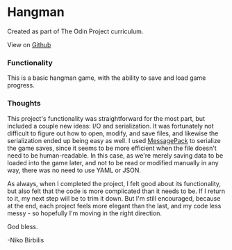 # Hangman
Created as part of The Odin Project curriculum.

View on [Github](https://github.com/harmolipi/hangman)

### Functionality

This is a basic hangman game, with the ability to save and load game progress.

### Thoughts

This project's functionality was straightforward for the most part, but included a couple new ideas: I/O and serialization. It was fortunately not difficult to figure out how to open, modify, and save files, and likewise the serialization ended up being easy as well. I used [MessagePack](https://github.com/msgpack/msgpack-ruby) to serialize the game saves, since it seems to be more efficient when the file doesn't need to be human-readable. In this case, as we're merely saving data to be loaded into the game later, and not to be read or modified manually in any way, there was no need to use YAML or JSON.

As always, when I completed the project, I felt good about its functionality, but also felt that the code is more complicated than it needs to be. If I return to it, my next step will be to trim it down. But I'm still encouraged, because at the end, each project feels more elegant than the last, and my code less messy - so hopefully I'm moving in the right direction.

God bless.

-Niko Birbilis